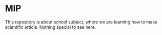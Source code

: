 # MIP

This repository is about school subject, where we are learning how to make scientific article. Nothing special to see here.

